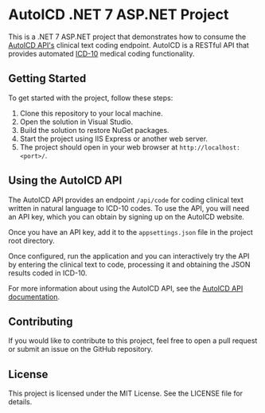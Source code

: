 # AutoICD .NET 7 ASP.NET Project

This is a .NET 7 ASP.NET project that demonstrates how to consume the [AutoICD API's](https:\\www.autoicdapi.com) clinical text coding endpoint. AutoICD is a RESTful API that provides automated [ICD-10](https://icd.who.int/browse10/2019/en) medical coding functionality.

## Getting Started

To get started with the project, follow these steps:

1. Clone this repository to your local machine.
2. Open the solution in Visual Studio.
3. Build the solution to restore NuGet packages.
4. Start the project using IIS Express or another web server.
5. The project should open in your web browser at `http://localhost:<port>/`.

## Using the AutoICD API

The AutoICD API provides an endpoint `/api/code` for coding clinical text written in natural language to ICD-10 codes. 
To use the API, you will need an API key, which you can obtain by signing up on the AutoICD website.

Once you have an API key, add it to the `appsettings.json` file in the project root directory.

Once configured, run the application and you can interactively try the API by entering the clinical text to code, processing it and obtaining the JSON results coded in ICD-10.

For more information about using the AutoICD API, see the [AutoICD API documentation](https:\\www.autoicdapi.com).
## Contributing

If you would like to contribute to this project, feel free to open a pull request or submit an issue on the GitHub repository.

## License

This project is licensed under the MIT License. See the LICENSE file for details.

